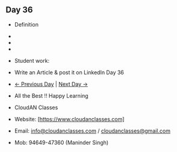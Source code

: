 ## Day 36

- Definition
  
- 

- 

- 

- Student work:
- Write an Article & post it on LinkedIn Day 36
- [← Previous Day](../Day35/README.md) | [Next Day →](../Day37/README.md)

- All the Best !! Happy Learning
- CloudAN Classes
- Website: [https://www.cloudanclasses.com]
- Email: info@cloudanclasses.com / cloudanclasses@gmail.com
- Mob: 94649-47360 (Maninder Singh)
